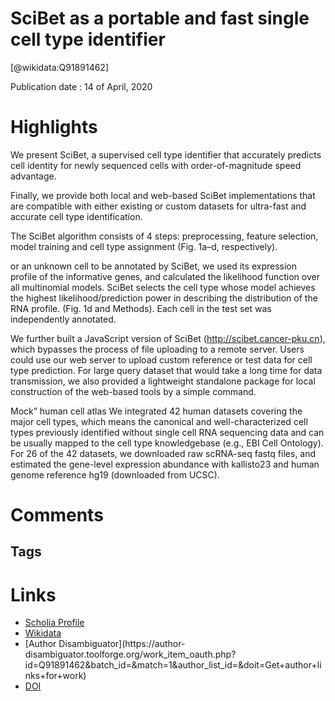 
SciBet as a portable and fast single cell type identifier
=========================================================
  
  [@wikidata:Q91891462]  
  
Publication date : 14 of April, 2020  

# Highlights
We present SciBet, a supervised cell type identifier that accurately predicts cell identity for newly sequenced cells with order-of-magnitude speed advantage.

Finally, we provide both local and web-based SciBet implementations that are compatible with either existing or custom datasets for ultra-fast and accurate cell type identification.

The SciBet algorithm consists of 4 steps: preprocessing, feature selection, model training and cell type assignment (Fig. 1a–d, respectively).

or an unknown cell to be annotated by SciBet, we used its expression profile of the informative genes, and calculated the likelihood function over all multinomial models. SciBet selects the cell type whose model achieves the highest likelihood/prediction power in describing the distribution of the RNA profile. (Fig. 1d and Methods). Each cell in the test set was independently annotated.

 We further built a JavaScript version of SciBet (http://scibet.cancer-pku.cn), which bypasses the process of file uploading to a remote server. Users could use our web server to upload custom reference or test data for cell type prediction. For large query dataset that would take a long time for data transmission, we also provided a lightweight standalone package for local construction of the web-based tools by a simple command. 

Mock” human cell atlas
We integrated 42 human datasets covering the major cell types, which means the canonical and well-characterized cell types previously identified without single cell RNA sequencing data and can be usually mapped to the cell type knowledgebase (e.g., EBI Cell Ontology). For 26 of the 42 datasets, we downloaded raw scRNA-seq fastq files, and estimated the gene-level expression abundance with kallisto23 and human genome reference hg19 (downloaded from UCSC).


# Comments

## Tags

# Links
  
 * [Scholia Profile](https://scholia.toolforge.org/work/Q91891462)  
 * [Wikidata](https://www.wikidata.org/wiki/Q91891462)  
 * [Author Disambiguator](https://author-
disambiguator.toolforge.org/work_item_oauth.php?id=Q91891462&batch_id=&match=1&author_list_id=&doit=Get+author+links+for+work)  
 * [DOI](https://doi.org/10.1038/S41467-020-15523-2)  
